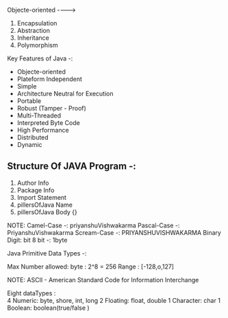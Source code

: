  Objecte-oriented  ---->   
 1. Encapsulation
 2. Abstraction 
 3. Inheritance
 4. Polymorphism
 
 
 Key Features of Java -:
 
- Objecte-oriented
- Plateform Independent
- Simple
- Architecture Neutral for Execution
- Portable
- Robust (Tamper - Proof)
- Multi-Threaded 
- Interpreted Byte Code
- High Performance
- Distributed
- Dynamic

Structure Of JAVA Program -:
----------------------------
1. Author Info
2. Package Info
3. Import Statement
4. pillersOfJava Name
5. pillersOfJava Body {}


NOTE: Camel-Case  -: priyanshuVishwakarma
      Pascal-Case -: PriyanshuVishwakarma 
	  Scream-Case -: PRIYANSHUVISHWAKARMA
      Binary Digit: bit
	  8 bit -: 1byte
	  
Java Primitive Data Types -:

Max Number allowed: 
byte  : 2^8 = 256
Range : [-128,o,127]

NOTE: ASCII - American Standard Code for Information Interchange

Eight dataTypes :  
4 Numeric: byte, shore, int, long
2 Floating: float, double
1 Character: char
1 Boolean: boolean(true/false )


